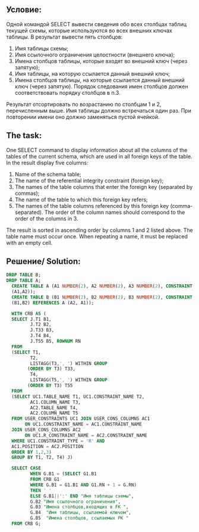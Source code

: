 Условие:
--
Одной командой SELECT вывести сведения обо всех столбцах таблиц текущей схемы, которые используются во всех внешних ключах таблицы.
В результат вывести пять столбцов: 
1.	Имя таблицы схемы;
2.	Имя ссылочного ограничения целостности (внешнего ключа);
3.	Имена столбцов таблицы, которые входят во внешний ключ (через запятую);
4.	Имя таблицы, на которую ссылается данный внешний ключ;
5.	Имена столбцов таблицы, на которые ссылается данный внешний ключ (через запятую). Порядок следования имен столбцов должен соответствовать порядку столбцов в п.3.  

Результат отсортировать по возрастанию по столбцам 1 и 2, перечисленным выше. Имя таблицы должно встречаться один раз. При повторении имени оно должно заменяться пустой ячейкой.  
  
The task:
--
One SELECT command to display information about all the columns of the tables of the current schema, which are used in all foreign keys of the table.
In the result display five columns:
1. Name of the schema table;
2. The name of the referential integrity constraint (foreign key);
3. The names of the table columns that enter the foreign key (separated by commas);
4. The name of the table to which this foreign key refers;
5. The names of the table columns referenced by this foreign key (comma-separated). The order of the column names should correspond to the order of the columns in 3.  

The result is sorted in ascending order by columns 1 and 2 listed above. The table name must occur once. When repeating a name, it must be replaced with an empty cell.  
  
Решение/ Solution:
--
```SQL
DROP TABLE B;
DROP TABLE A;
  CREATE TABLE A (A1 NUMBER(2), A2 NUMBER(2), A3 NUMBER(2), CONSTRAINT PK_A PRIMARY KEY
  (A1,A2)); 
  CREATE TABLE B (B1 NUMBER(2), B2 NUMBER(2), B3 NUMBER(2), CONSTRAINT FK_B FOREIGN KEY
  (B1,B2) REFERENCES A (A2, A1));

  WITH CRB AS (
  SELECT J.T1 B1,
         J.T2 B2, 
         J.T33 B3,
         J.T4 B4,
         J.T55 B5, ROWNUM RN
  FROM
  (SELECT T1,
         T2, 
         LISTAGG(T3,', ') WITHIN GROUP
        (ORDER BY T3) T33,
         T4,
         LISTAGG(T5,', ') WITHIN GROUP
        (ORDER BY T3) T55
  FROM
  (SELECT UC1.TABLE_NAME T1, UC1.CONSTRAINT_NAME T2, 
         AC1.COLUMN_NAME T3,
         AC2.TABLE_NAME T4,
         AC2.COLUMN_NAME T5
  FROM USER_CONSTRAINTS UC1 JOIN USER_CONS_COLUMNS AC1
       ON UC1.CONSTRAINT_NAME = AC1.CONSTRAINT_NAME 
  JOIN USER_CONS_COLUMNS AC2
       ON UC1.R_CONSTRAINT_NAME = AC2.CONSTRAINT_NAME
  WHERE UC1.CONSTRAINT_TYPE = 'R' AND
  AC1.POSITION = AC2.POSITION
  ORDER BY 1,2,3)
  GROUP BY T1, T2, T4) J)

  SELECT CASE
         WHEN G.B1 = (SELECT G1.B1
         FROM CRB G1
         WHERE G.B1 = G1.B1 AND G1.RN + 1 = G.RN)
         THEN ' '
         ELSE G.B1||':' END "Имя таблицы схемы",
         G.B2 "Имя ссылочного ограничения",
         G.B3 "Имена столбцов,входящих в FK ",
         G.B4  "Имя таблицы, ссылаемой ключом",
         G.B5  "Имена столбцов, ссылаемых PK "
  FROM CRB G;
